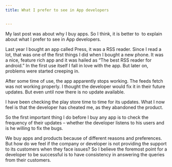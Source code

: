 ```yaml
---
title: What I prefer to see in App developers


---
```

<span style="font-family: inherit;">My last post was about why I buy apps. So I think, it is better to  to explain about what I prefer to see in App developers.</span>

<span style="font-family: inherit;">Last year I bought an app called Press, it was a RSS reader. Since I read a lot, that was one of the first things I did when I bought a new phone. It was a nice, feature rich app and it was hailed as “The best RSS reader for android.” In the first use itself I fall in love with the app. But later on, problems were started creeping in.</span>

<span style="font-family: inherit;">After some time of use, the app apparently stops working. The feeds fetch was not working properly. I thought the developer would fix it in their future updates. But even until now there is no update available.</span>

<span style="font-family: inherit;">I have been checking the play store time to time for its updates. What I now feel is that the developer has cheated me, as they abandoned the product.</span>

<span style="font-family: inherit;">So the first important thing I do before I buy any app is to check the frequency of their updates – whether the developer listens to his users and is he willing to fix the bugs.</span>

<span style="font-family: inherit;">We buy apps and products because of different reasons and preferences. But how do we feel if the company or developer is not providing the support to its customers when they face issues? So I believe the foremost point for a developer to be successful is to have consistency in answering the queries from their customers.</span>

&nbsp;
